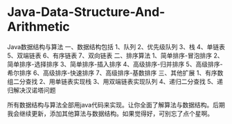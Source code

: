 # Java-Data-Structure-And-Arithmetic
Java数据结构与算法 
一、数据结构包括
1、队列
2、优先级队列
3、栈
4、单链表
5、双端链表
6、有序链表
7、双向链表
二、排序算法
1、简单排序-冒泡排序
2、简单排序-选择排序
3、简单排序-插入排序
4、高级排序-归并排序
5、高级排序-希尔排序
6、高级排序-快速排序
7、高级排序-基数排序
三、其他扩展
1、有序数组二分查找
2、用单链表实现栈
3、用双端链表实现队列
4、递归二分查找
5、递归解决汉诺塔问题

所有数据结构与算法全部用java代码来实现。让你全面了解算法与数据结构。后期我会继续更新，添加其他算法与数据结构。如果觉得好，可别忘了点个星啊。
